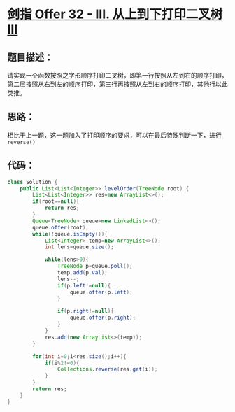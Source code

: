 

# [剑指 Offer 32 - III. 从上到下打印二叉树 III](https://leetcode-cn.com/problems/cong-shang-dao-xia-da-yin-er-cha-shu-iii-lcof/)

## 题目描述：

请实现一个函数按照之字形顺序打印二叉树，即第一行按照从左到右的顺序打印，第二层按照从右到左的顺序打印，第三行再按照从左到右的顺序打印，其他行以此类推。

## 思路：

相比于上一题，这一题加入了打印顺序的要求，可以在最后特殊判断一下，进行 `reverse()`

## 代码：

```Java
class Solution {
    public List<List<Integer>> levelOrder(TreeNode root) {
        List<List<Integer>> res=new ArrayList<>();
        if(root==null){
            return res;
        }
        Queue<TreeNode> queue=new LinkedList<>();
        queue.offer(root);
        while(!queue.isEmpty()){
            List<Integer> temp=new ArrayList<>();
            int lens=queue.size();

            while(lens>0){
                TreeNode p=queue.poll();
                temp.add(p.val);
                lens--;
                if(p.left!=null){
                    queue.offer(p.left);
                }

                if(p.right!=null){
                    queue.offer(p.right);
                }
            }
            res.add(new ArrayList<>(temp));
        }

        for(int i=0;i<res.size();i++){
            if(i%2!=0){
                Collections.reverse(res.get(i));
            }
        }
        return res;
    }
}
```



